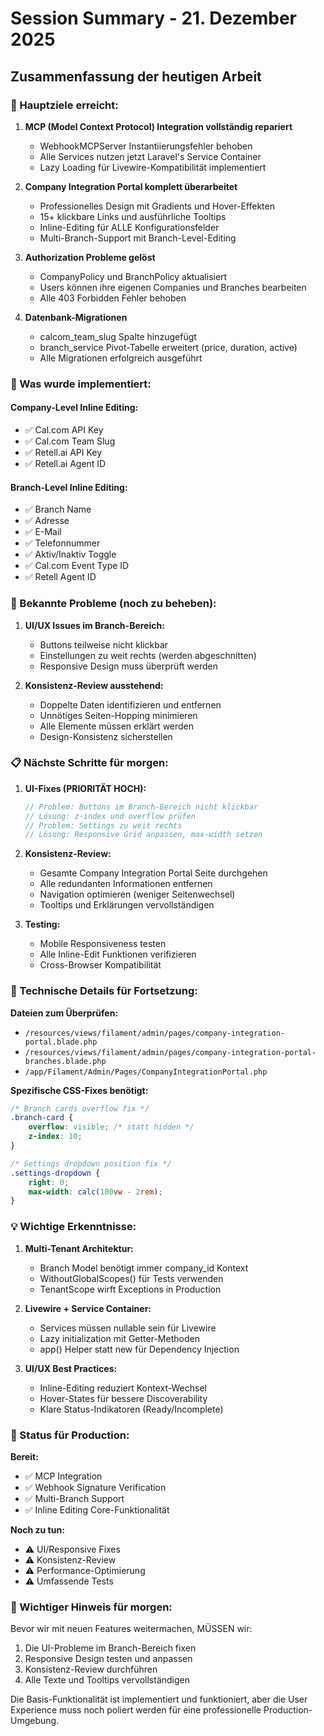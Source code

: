 # Session Summary - 21. Dezember 2025

## Zusammenfassung der heutigen Arbeit

### 🎯 Hauptziele erreicht:

1. **MCP (Model Context Protocol) Integration vollständig repariert**
   - WebhookMCPServer Instantiierungsfehler behoben
   - Alle Services nutzen jetzt Laravel's Service Container
   - Lazy Loading für Livewire-Kompatibilität implementiert

2. **Company Integration Portal komplett überarbeitet**
   - Professionelles Design mit Gradients und Hover-Effekten
   - 15+ klickbare Links und ausführliche Tooltips
   - Inline-Editing für ALLE Konfigurationsfelder
   - Multi-Branch-Support mit Branch-Level-Editing

3. **Authorization Probleme gelöst**
   - CompanyPolicy und BranchPolicy aktualisiert
   - Users können ihre eigenen Companies und Branches bearbeiten
   - Alle 403 Forbidden Fehler behoben

4. **Datenbank-Migrationen**
   - calcom_team_slug Spalte hinzugefügt
   - branch_service Pivot-Tabelle erweitert (price, duration, active)
   - Alle Migrationen erfolgreich ausgeführt

### 📝 Was wurde implementiert:

#### Company-Level Inline Editing:
- ✅ Cal.com API Key
- ✅ Cal.com Team Slug
- ✅ Retell.ai API Key
- ✅ Retell.ai Agent ID

#### Branch-Level Inline Editing:
- ✅ Branch Name
- ✅ Adresse
- ✅ E-Mail
- ✅ Telefonnummer
- ✅ Aktiv/Inaktiv Toggle
- ✅ Cal.com Event Type ID
- ✅ Retell Agent ID

### 🐛 Bekannte Probleme (noch zu beheben):

1. **UI/UX Issues im Branch-Bereich:**
   - Buttons teilweise nicht klickbar
   - Einstellungen zu weit rechts (werden abgeschnitten)
   - Responsive Design muss überprüft werden

2. **Konsistenz-Review ausstehend:**
   - Doppelte Daten identifizieren und entfernen
   - Unnötiges Seiten-Hopping minimieren
   - Alle Elemente müssen erklärt werden
   - Design-Konsistenz sicherstellen

### 📋 Nächste Schritte für morgen:

1. **UI-Fixes (PRIORITÄT HOCH):**
   ```php
   // Problem: Buttons im Branch-Bereich nicht klickbar
   // Lösung: z-index und overflow prüfen
   // Problem: Settings zu weit rechts
   // Lösung: Responsive Grid anpassen, max-width setzen
   ```

2. **Konsistenz-Review:**
   - Gesamte Company Integration Portal Seite durchgehen
   - Alle redundanten Informationen entfernen
   - Navigation optimieren (weniger Seitenwechsel)
   - Tooltips und Erklärungen vervollständigen

3. **Testing:**
   - Mobile Responsiveness testen
   - Alle Inline-Edit Funktionen verifizieren
   - Cross-Browser Kompatibilität

### 🔧 Technische Details für Fortsetzung:

**Dateien zum Überprüfen:**
- `/resources/views/filament/admin/pages/company-integration-portal.blade.php`
- `/resources/views/filament/admin/pages/company-integration-portal-branches.blade.php`
- `/app/Filament/Admin/Pages/CompanyIntegrationPortal.php`

**Spezifische CSS-Fixes benötigt:**
```css
/* Branch cards overflow fix */
.branch-card {
    overflow: visible; /* statt hidden */
    z-index: 10;
}

/* Settings dropdown position fix */
.settings-dropdown {
    right: 0;
    max-width: calc(100vw - 2rem);
}
```

### 💡 Wichtige Erkenntnisse:

1. **Multi-Tenant Architektur:**
   - Branch Model benötigt immer company_id Kontext
   - WithoutGlobalScopes() für Tests verwenden
   - TenantScope wirft Exceptions in Production

2. **Livewire + Service Container:**
   - Services müssen nullable sein für Livewire
   - Lazy initialization mit Getter-Methoden
   - app() Helper statt new für Dependency Injection

3. **UI/UX Best Practices:**
   - Inline-Editing reduziert Kontext-Wechsel
   - Hover-States für bessere Discoverability
   - Klare Status-Indikatoren (Ready/Incomplete)

### 🚀 Status für Production:

**Bereit:**
- ✅ MCP Integration
- ✅ Webhook Signature Verification
- ✅ Multi-Branch Support
- ✅ Inline Editing Core-Funktionalität

**Noch zu tun:**
- ⚠️ UI/Responsive Fixes
- ⚠️ Konsistenz-Review
- ⚠️ Performance-Optimierung
- ⚠️ Umfassende Tests

### 📌 Wichtiger Hinweis für morgen:

Bevor wir mit neuen Features weitermachen, MÜSSEN wir:
1. Die UI-Probleme im Branch-Bereich fixen
2. Responsive Design testen und anpassen
3. Konsistenz-Review durchführen
4. Alle Texte und Tooltips vervollständigen

Die Basis-Funktionalität ist implementiert und funktioniert, aber die User Experience muss noch poliert werden für eine professionelle Production-Umgebung.